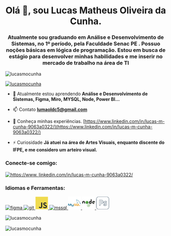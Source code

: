 <h1 align="center">Olá 👋, sou Lucas Matheus Oliveira da Cunha.</h1>
<h3 align="center">Atualmente sou graduando em Análise e Desenvolvimento de Sistemas, no 1º período, pela Faculdade Senac PE . Possuo noções básicas em lógica de programação. Estou em busca de estágio para desenvolver minhas habilidades e me inserir no mercado de trabalho na área de TI</h3>

<p align="left"> <img src="https://komarev.com/ghpvc/?username= lucasmocunha&label=Profile%20views&color=0e75b6&style=flat" alt="lucasmocunha" /> </p>

<p align="left"> <a href="https://github.com/ryo-ma/github-profile- trophy"><img src="https://github-profile-trophy.vercel.app/?username=lucasmocunha" alt="lucasmocunha" /></a> </p>

- 🌱 Atualmente estou aprendendo **Análise e Desenvolvimento de Sistemas, Figma, Miro, MYSQL, Node, Power BI...**

- 📫 Contato **lumaoldc5@gmail.com**

- 📄 Conheça minhas experiências. [https://www.linkedin.com/in/lucas-m-cunha-9063a0322/](https://www.linkedin.com/in/lucas-m-cunha-9063a0322/)

- ⚡ Curiosidade **Já atuei na área de Artes Visuais, enquanto discente do IFPE, e me considero um arteiro visual.**

<h3 align="left">Conecte-se comigo:</h3>
<p align="left">
<a href=" https://linkedin.com/in/https://www.linkedin.com/in/lucas-m-cunha-9063a0322/" target="blank"><img align="center" src="https://raw.githubusercontent.com/rahuldkjain/github-profile-readme-generator/master/src/images/icons/Social/linked-in-alt.svg" alt="https://www. linkedin.com/in/lucas-m-cunha-9063a0322/" height="30" width="40" /></a>
</p>

<h3 align="left">Idiomas e Ferramentas:</h3 >
<p align="left"> <a href="https://www.figma.com/" target="_blank" rel="noreferrer"> <img src="https://www.vectorlogo.zone/logos/figma/figma-icon.svg" alt="figma" width="40" height="40"/> </a> <a href="https://git-scm.com/" target="_blank" rel="noreferrer"> <img src="https://www.vectorlogo.zone/logos/git-scm/git-scm-icon.svg" alt="git" width="40" height="40"/> </a> <a href="https://developer.mozilla.org/en-US/docs/Web/JavaScript" target="_blank" rel="noreferrer"> <img src="https://raw.githubusercontent.com/devicons/devicon/master/icons/javascript/javascript-original.svg" alt="javascript" width="40" height="40"/> </a> <a href="https://www.microsoft.com/en-us/sql-server" target="_blank" rel="noreferrer"> <img src="https://www.svgrepo.com/show/303229/microsoft-sql-server-logo.svg" alt="mssql" width="40" height="40"/> </a> <a href="https://www.mysql.com/" target="_blank" rel="noreferrer"> <img src="https://raw.githubusercontent.com/devicons/devicon/master/icons/mysql/mysql-original-wordmark.svg" alt="mysql" width="40" height="40"/> </a> <a href="https://nodejs.org" target="_blank" rel="noreferrer"> <img src="https://raw.githubusercontent.com/devicons/devicon/master/icons/nodejs/nodejs-original-wordmark.svg" alt="nodejs" width="40" height="40"/> </a> <a href="https://www.photoshop.com/en" target="_blank" rel="noreferrer"> <img src="https://raw.githubusercontent.com/devicons/devicon/master/icons/photoshop/photoshop-line.svg" alt="photoshop" width="40" height="40"/> </a> </p>

<p><img align="center" src="https://github-readme-stats.vercel.app/api/top-langs?username=lucasmocunha&show_icons=true&locale=en&layout=compact" alt="lucasmocunha" /></p>

<p><img align="center" src="https://github-readme-streak-stats.herokuapp.com/?user=lucasmocunha&" alt="lucasmocunha" /></p>

